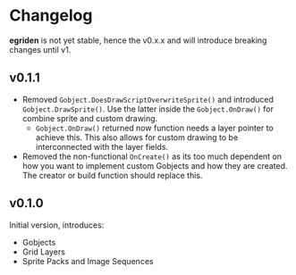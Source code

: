 # Changelog

**egriden** is not yet stable, hence the v0.x.x and will introduce breaking changes until v1.

## v0.1.1

- Removed `Gobject.DoesDrawScriptOverwriteSprite()` and introduced `Gobject.DrawSprite()`. Use the latter inside the `Gobject.OnDraw()` for combine sprite and custom drawing.
    - `Gobject.OnDraw()` returned now function needs a layer pointer to achieve this. This also allows for custom drawing to be interconnected with the layer fields.
- Removed the non-functional `OnCreate()` as its too much dependent on how you want to implement custom Gobjects and how they are created. The creator or build function should replace this.

## v0.1.0

Initial version, introduces:
- Gobjects
- Grid Layers
- Sprite Packs and Image Sequences